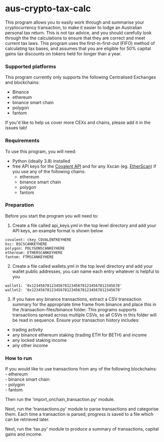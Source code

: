 # aus-crypto-tax-calc
This program allows you to easily work through and summarise your cryptocurrency transaction, to make it easier to lodge
an Australian personal tax return. This is not tax advice, and you should carefully look through the the calculations to 
ensure that they are correct and meet current tax laws. This program uses the first-in-first-out (FIFO) method of 
calculating tax bases, and assumes that you are eligible for 50% capital gains tax discounts on tokens held for longer 
than a year.

### Supported platforms
This program currently only supports the following Centralised Exchanges and blockchains:
- Binance
- ethereum
- binance smart chain
- polygon
- fantom
  
If you'd like to help us cover more CEXs and chains, please add it in the issues tab!

### Requirements
To use this program, you will need:
- Python (ideally 3.8) installed
- free API keys for the [Covalent API](https://www.covalenthq.com/platform/#/auth/register/) and for any Xscan (eg. [EtherScan](https://etherscan.io/apis)) if you use any
of the following chains:
    - ethereum
    - binance smart chain
    - polygon
    - fantom

### Preparation
Before you start the program you will need to:
1. Create a file called api_keys.yml in the top level directory and add your API keys, an example format is shown below
```
covalent: ckey_COVALENTKEYHERE
bsc: BSCSCANKEYHERE
polygon: POLYGONSCANKEYHERE
ethereum: ETHERSCANKEYHERE
fantom: FTMSCANKEYHERE
```
2. Create a file called wallets.yml in the top level directory and add your wallet public addresses, you can name each entry whatever is helpful to you
```
wallet1: '0x1234567812345678123456781234567812345678'
wallet2: '0x1234567812345678123456781234567812345678'
```
3. If you have any binance transactions, extract a CSV transaction summary for the appropriate time frame from binance and 
place this in the /transaction-files/binance folder. This programs supports transactions spread across multiple CSVs, so 
all CSVs in this folder will be read in sequence.
Ensure your transaction history includes:  
- trading activity
- any binance ethereum staking (trading ETH for BETH) and income
- any locked staking income
- any other income

### How to run

If you would like to use transactions from any of the following blockchains:  
    - ethereum  
    - binance smart chain  
    - polygon  
    - fantom  
  
Then run the 'import_onchain_transaction.py' module.

Next, run the 'transactions.py' module to parse transactions and categorise them. Each time a transaction is parsed, progress is saved to a file which can be retrieved later.

Next, run the 'tax.py' module to produce a summary of transactions, capital gains and income.




